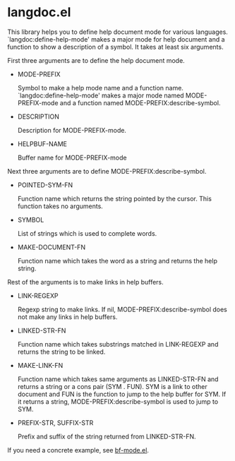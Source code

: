 # langdoc.el

This library helps you to define help document mode for various languages.
`langdoc:define-help-mode' makes a major mode for help document
and a function to show a description of a symbol. It takes at least six arguments.

First three arguments are to define the help document mode.
* MODE-PREFIX

  Symbol to make a help mode name and a function name.
  `langdoc:define-help-mode' makes a major mode named MODE-PREFIX-mode
  and a function named MODE-PREFIX:describe-symbol.
* DESCRIPTION

  Description for MODE-PREFIX-mode.
* HELPBUF-NAME

  Buffer name for MODE-PREFIX-mode

Next three arguments are to define MODE-PREFIX:describe-symbol.
* POINTED-SYM-FN

  Function name which returns the string pointed by
  the cursor. This function takes no arguments.
* SYMBOL

  List of strings which is used to complete words.
* MAKE-DOCUMENT-FN

  Function name which takes the word as a string
  and returns the help string.

Rest of the arguments is to make links in help buffers.
* LINK-REGEXP

  Regexp string to make links.
  If nil, MODE-PREFIX:describe-symbol does not make any links in help buffers.
* LINKED-STR-FN

  Function name which takes substrings matched in LINK-REGEXP
  and returns the string to be linked.
* MAKE-LINK-FN

  Function name which takes same arguments as LINKED-STR-FN
  and returns a string or a cons pair (SYM . FUN).
  SYM is a link to other document and FUN is the function to jump to the help buffer for SYM.
  If it returns a string, MODE-PREFIX:describe-symbol is used to jump to SYM.
* PREFIX-STR, SUFFIX-STR

  Prefix and suffix of the string returned from LINKED-STR-FN.

If you need a concrete example, see [bf-mode.el](https://github.com/tom-tan/langdoc/blob/master/bf-mode.el#L58).
